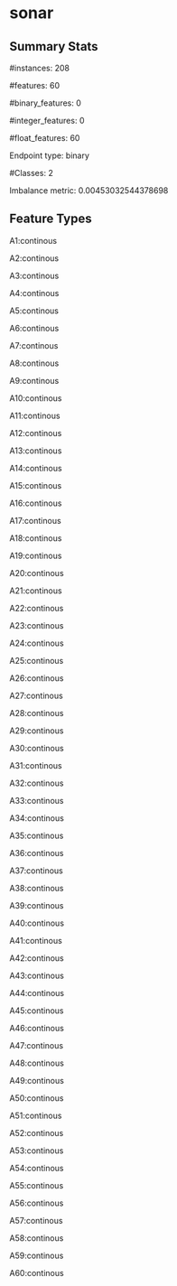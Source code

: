 # sonar

## Summary Stats

#instances: 208

#features: 60

  #binary_features: 0

  #integer_features: 0

  #float_features: 60

Endpoint type: binary

#Classes: 2

Imbalance metric: 0.00453032544378698

## Feature Types

 A1:continous

A2:continous

A3:continous

A4:continous

A5:continous

A6:continous

A7:continous

A8:continous

A9:continous

A10:continous

A11:continous

A12:continous

A13:continous

A14:continous

A15:continous

A16:continous

A17:continous

A18:continous

A19:continous

A20:continous

A21:continous

A22:continous

A23:continous

A24:continous

A25:continous

A26:continous

A27:continous

A28:continous

A29:continous

A30:continous

A31:continous

A32:continous

A33:continous

A34:continous

A35:continous

A36:continous

A37:continous

A38:continous

A39:continous

A40:continous

A41:continous

A42:continous

A43:continous

A44:continous

A45:continous

A46:continous

A47:continous

A48:continous

A49:continous

A50:continous

A51:continous

A52:continous

A53:continous

A54:continous

A55:continous

A56:continous

A57:continous

A58:continous

A59:continous

A60:continous

